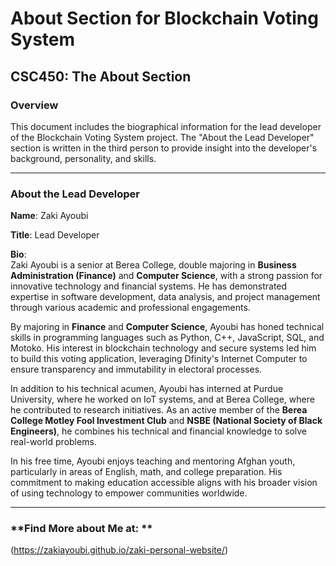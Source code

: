 # **About Section for Blockchain Voting System**

## **CSC450: The About Section**

### **Overview**
This document includes the biographical information for the lead developer of the Blockchain Voting System project. The "About the Lead Developer" section is written in the third person to provide insight into the developer's background, personality, and skills.

---

### **About the Lead Developer**

**Name**: Zaki Ayoubi  

**Title**: Lead Developer  

**Bio**:  
Zaki Ayoubi is a senior at Berea College, double majoring in **Business Administration (Finance)** and **Computer Science**, with a strong passion for innovative technology and financial systems. He has demonstrated expertise in software development, data analysis, and project management through various academic and professional engagements.  

By majoring in **Finance** and **Computer Science**, Ayoubi has honed technical skills in programming languages such as Python, C++, JavaScript, SQL, and Motoko. His interest in blockchain technology and secure systems led him to build this voting application, leveraging Dfinity's Internet Computer to ensure transparency and immutability in electoral processes.  

In addition to his technical acumen, Ayoubi has interned at Purdue University, where he worked on IoT systems, and at Berea College, where he contributed to research initiatives. As an active member of the **Berea College Motley Fool Investment Club** and **NSBE (National Society of Black Engineers)**, he combines his technical and financial knowledge to solve real-world problems.  

In his free time, Ayoubi enjoys teaching and mentoring Afghan youth, particularly in areas of English, math, and college preparation. His commitment to making education accessible aligns with his broader vision of using technology to empower communities worldwide.

---

### **Find More about Me at: **
(https://zakiayoubi.github.io/zaki-personal-website/)
